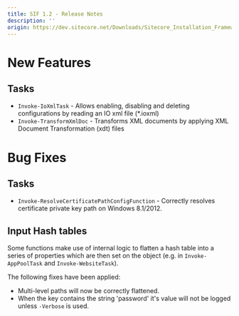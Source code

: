 ```yaml
---
title: SIF 1.2 - Release Notes
description: ''
origin: https://dev.sitecore.net/Downloads/Sitecore_Installation_Framework/1x/Sitecore_Installation_Framework_12/Release_Notes
---
```


# New Features

## Tasks

-   `Invoke-IoXmlTask` - Allows enabling, disabling and deleting configurations by reading an IO xml file (*.ioxml)
-   `Invoke-TransformXmlDoc` - Transforms XML documents by applying XML Document Transformation (xdt) files

# Bug Fixes

## Tasks

-   `Invoke-ResolveCertificatePathConfigFunction` - Correctly resolves certificate private key path on Windows 8.1/2012.

## Input Hash tables

Some functions make use of internal logic to flatten a hash table into a series of properties which are then set on the object (e.g. in `Invoke-AppPoolTask` and `Invoke-WebsiteTask`).

The following fixes have been applied:

-   Multi-level paths will now be correctly flattened.
-   When the key contains the string 'password' it's value will not be logged unless `-Verbose` is used.